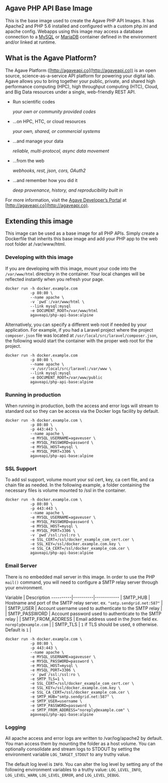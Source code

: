 ## Agave PHP API Base Image

This is the base image used to create the Agave PHP API Images. It has Apache2 and PHP 5.6 installed and configured with a custom php.ini and apache config. Webapps using this image may access a database connection to a [MySQL](https://registry.hub.docker.com/u/library/mysql) or [MariaDB](https://registry.hub.docker.com/u/library/mariadb) container defined in the environment and/or linked at runtime.

## What is the Agave Platform?

The Agave Platform ([http://agaveapi.co](http://agaveapi.co)) is an open source, science-as-a-service API platform for powering your digital lab. Agave allows you to bring together your public, private, and shared high performance computing (HPC), high throughput computing (HTC), Cloud, and Big Data resources under a single, web-friendly REST API.

* Run scientific codes

  *your own or community provided codes*

* ...on HPC, HTC, or cloud resources

  *your own, shared, or commercial systems*

* ...and manage your data

  *reliable, multi-protocol, async data movement*

* ...from the web

  *webhooks, rest, json, cors, OAuth2*

* ...and remember how you did it

  *deep provenance, history, and reproducibility built in*

For more information, visit the [Agave Developer’s Portal](http://agaveapi.co) at [http://agaveapi.co](http://agaveapi.co).


## Extending this image

This image can be used as a base image for all PHP APIs. Simply create a Dockerfile that inherits this base image and add your PHP app to the web root folder at /var/www/html.

### Developing with this image

If you are developing with this image, mount your code into the `/var/www/html` directory in the container. Your local changes will be reflected instantly when you refresh your page.

```
docker run -h docker.example.com
           -p 80:80 \
           --name apache \
           -v `pwd`:/var/www/html \
           --link mysql:mysql
           -e DOCUMENT_ROOT=/var/www/html
           agaveapi/php-api-base:alpine
```

Alternatively, you can specify a different web root if needed by your application. For example, if you had a Laravel project where the project `composer.json` file was located at `/usr/local/src/laravel/composer.json`, the following would start the container with the proper web root for the project.

```
docker run -h docker.example.com
           -p 80:80 \
           --name apache \
           -v /usr/local/src/laravel:/var/www \
           --link mysql:mysql
           -e DOCUMENT_ROOT=/var/www/public
           agaveapi/php-api-base:alpine
```


### Running in production

When running in production, both the access and error logs will stream to standard out so they can be access via the Docker logs facility by default.

```
docker run -h docker.example.com \
           -p 80:80 \
           -p 443:443 \
           --name apache \
           -e MYSQL_USERNAME=agaveuser \
           -e MYSQL_PASSWORD=password \
           -e MYSQL_HOST=mysql \
           -e MYSQL_PORT=3306 \
           agaveapi/php-api-base:alpine
```

### SSL Support

To add ssl support, volume mount your ssl cert, key, ca cert file, and ca chain file as needed. In the following example, a folder containing the necessary files is volume mounted to /ssl in the container.

```
docker run -h docker.example.com \
           -p 80:80 \
           -p 443:443 \
           --name apache \
           -e MYSQL_USERNAME=agaveuser \
           -e MYSQL_PASSWORD=password \
           -e MYSQL_HOST=mysql \
           -e MYSQL_PORT=3306 \
           -v `pwd`/ssl:/ssl:ro \
           -e SSL_CERT=/ssl/docker_example_com_cert.cer \
           -e SSL_KEY=/ssl/docker.example.com.key \
           -e SSL_CA_CERT=/ssl/docker_example_com.cer \
           agaveapi/php-api-base:alpine
```

### Email Server

There is no embedded mail server in this image. In order to use the PHP `mail()` command, you will need to configure a SMTP relay server through your environment.

Variable | Description
----------|----------|------------
| SMTP_HUB | Hostname and port of the SMTP relay server. ex. `"smtp.sendgrid.net:587"` |
| SMTP_USER | Account username used to authenticate to the SMTP relay |
| SMTP_PASSWORD | Account password used to authenticate to the SMTP relay |
| SMTP_FROM_ADDRESS | Email address used in the *from* field ex. `noreply@example.com` |
| SMTP_TLS | `1` if TLS should be used, `0` otherwise. Default is `1` |

```
docker run -h docker.example.com \
           -p 80:80 \
           -p 443:443 \
           --name apache \
           -e MYSQL_USERNAME=agaveuser \
           -e MYSQL_PASSWORD=password \
           -e MYSQL_HOST=mysql \
           -e MYSQL_PORT=3306 \
           -v `pwd`/ssl:/ssl:ro \
           -e SMTP_TLS=1 \
           -e SSL_CERT=/ssl/docker_example_com_cert.cer \
           -e SSL_KEY=/ssl/docker.example.com.key \
           -e SSL_CA_CERT=/ssl/docker_example_com.cer \
           -e SMTP_HUB="smtp.sendgrid.net:587" \
           -e SMTP_USER=username \
           -e SMTP_PASSWORD=password \
           -e SMTP_FROM_ADDRESS="noreply@example.com" \
           agaveapi/php-api-base:alpine
```

### Logging

All apache access and error logs are written to /var/log/apache2 by default. You man access them by mounting the folder as a host volume. You can optionally consolidate and stream logs to STDOUT by setting the environment variable `LOG_TARGET_STDOUT` to any truthy value.

The default log level is `INFO`. You can alter the log level by setting any of the following environment variables to a truthy value: `LOG_LEVEL_INFO`, `LOG_LEVEL_WARN`, `LOG_LEVEL_ERROR`, and `LOG_LEVEL_DEBUG`.
